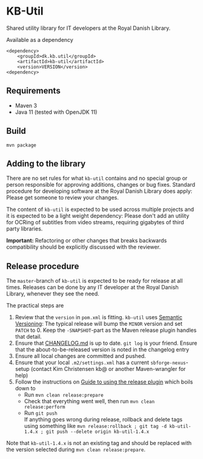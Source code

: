 # KB-Util 

Shared utility library for IT developers at the Royal Danish Library.

Available as a dependency
```$xslt
<dependency>
    <groupId>dk.kb.util</groupId>
    <artifactId>kb-util</artifactId>
    <version>VERSION</version>
<dependency>
```

## Requirements

* Maven 3                                  
* Java 11 (tested with OpenJDK 11)

## Build

``` 
mvn package
```

## Adding to the library

There are no set rules for what `kb-util` contains and no special group or person
responsible for approving additions, changes or bug fixes. Standard procedure for
developing software at the Royal Danish Library does apply: Please get someone to
review your changes.
 
The content of `kb-util` is expected to be used across multiple projects and it is
expected to be a light weight dependency: Please don't add an utility for OCRing of
subtitles from video streams, requiring gigabytes of third party libraries.

**Important:** Refactoring or other changes that breaks backwards compatibility
should be explicitly discussed with the reviewer.
 
## Release procedure

The `master`-branch of `kb-util` is expected to be ready for release at all times.
Releases can be done by any IT developer at the Royal Danish Library, whenever they
see the need.

The practical steps are

1. Review that the `version` in `pom.xml` is fitting. `kb-util` uses
[Semantic Versioning](https://semver.org/spec/v2.0.0.html): The typical release
will bump the `MINOR` version and set `PATCH` to 0. Keep the `-SNAPSHOT`-part as
the Maven release plugin handles that detail.   
1. Ensure that [CHANGELOG.md](CHANGELOG.md) is up to date. `git log` is your friend. 
Ensure that the about-to-be-released version is noted in the changelog entry
1. Ensure all local changes are committed and pushed.
1. Ensure that your local `.m2/settings.xml` has a current `sbforge-nexus`-setup
(contact Kim Christensen kb@ or another Maven-wrangler for help)
1. Follow the instructions on
[Guide to using the release plugin](https://maven.apache.org/guides/mini/guide-releasing.html)
which boils down to
   * Run `mvn clean release:prepare`
   * Check that everything went well, then run `mvn clean release:perform`
   * Run `git push`   
   If anything goes wrong during release, rollback and delete tags using something like
   `mvn release:rollback ; git tag -d kb-util-1.4.x ; git push --delete origin kb-util-1.4.x`

Note that `kb-util-1.4.x` is not an existing tag and should be replaced with the
version selected during `mvn clean release:prepare`.
